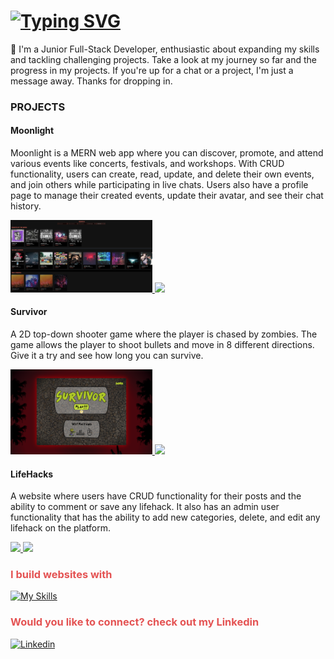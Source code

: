 # [![Typing SVG](https://readme-typing-svg.demolab.com?font=Noto+Sans&size=30&duration=3000&pause=400&color=E45353&width=494&lines=Hello!!+I'm+Jonnathan;Welcome+to+my+GitHub+profile)](https://git.io/typing-svg)



 

👋 I'm a Junior Full-Stack Developer, enthusiastic about expanding my skills and tackling challenging projects. Take a look at my journey so far and the progress in my projects. If you're up for a chat or a project, I'm just a message away. Thanks for dropping in.

### PROJECTS
#### Moonlight
Moonlight is a MERN web app where you can discover, promote, and attend various events like concerts, festivals, and workshops. With CRUD functionality, users can create, read, update, and delete their own events, and join others while participating in live chats. Users also have a profile page to manage their created events, update their avatar, and see their chat history.

<a href="https://github.com/JoTa-Events/moonlight-client">
    <img width="45%" src="https://github.com/JoTa-Events/moonlight-client/blob/main/src/readme-img/events-list.png?raw=true" />
    <img width="47.6%" src="https://res.cloudinary.com/dsw3axyzs/image/upload/v1677347786/moonlight2_rhjfw4.png" />
     </a>

#### Survivor

A 2D top-down shooter game where the player is chased by zombies. The game allows the player to shoot bullets and move in 8 different directions. Give it a try and see how long you can survive.

<a href="https://github.com/Jogopin/Survivor-game">
    <img width="45%" src="https://github.com/Jogopin/Survivor-game/blob/main/css/img/game-screen.png?raw=true" />
</a>
<a href="https://github.com/Jogopin/Survivor-game">
    <img width="42.4%" src="https://res.cloudinary.com/dsw3axyzs/image/upload/v1677338643/survivor2_haxp6y.png" />
</a>


#### LifeHacks

A website where users have CRUD functionality for their posts and the ability to comment or save any lifehack. It also has an admin user functionality that has the ability to add new categories, delete, and edit any lifehack on the platform.

   <a href="https://github.com/sarah-jonnathan/lifehack-project">
    <img width="53%" src="https://res.cloudinary.com/dsw3axyzs/image/upload/v1677339323/lifehacks_ld3pyw.png" />
    <img width="25.4%" src="https://res.cloudinary.com/dsw3axyzs/image/upload/v1677339300/lifehacks2_qqwurf.png" />
     </a>



### <h3 style="color:#e45353"> I build websites with </h3>


[![My Skills](https://skillicons.dev/icons?i=js,html,css,react,express,nodejs,mongodb,git&theme=dark&perline=4)](https://skillicons.dev)



### <h3 style="color:#e45353"> Would you like to connect? check out my Linkedin  </h3>


[![Linkedin](https://skillicons.dev/icons?i=linkedin)](https://www.linkedin.com/in/jonnathan-gomez-pineda/)
